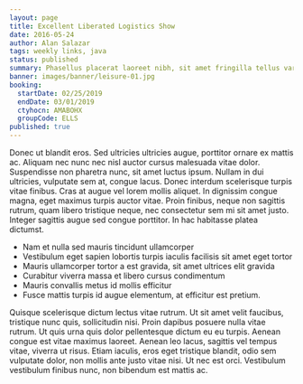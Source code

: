 ```yaml
---
layout: page
title: Excellent Liberated Logistics Show
date: 2016-05-24
author: Alan Salazar
tags: weekly links, java
status: published
summary: Phasellus placerat laoreet nibh, sit amet fringilla tellus varius quis.
banner: images/banner/leisure-01.jpg
booking:
  startDate: 02/25/2019
  endDate: 03/01/2019
  ctyhocn: AMABOHX
  groupCode: ELLS
published: true
---
```

Donec ut blandit eros. Sed ultricies ultricies augue, porttitor ornare ex mattis ac. Aliquam nec nunc nec nisl auctor cursus malesuada vitae dolor. Suspendisse non pharetra nunc, sit amet luctus ipsum. Nullam in dui ultricies, vulputate sem at, congue lacus. Donec interdum scelerisque turpis vitae finibus. Cras at augue vel lorem mollis aliquet. In dignissim congue magna, eget maximus turpis auctor vitae. Proin finibus, neque non sagittis rutrum, quam libero tristique neque, nec consectetur sem mi sit amet justo. Integer sagittis augue sed congue porttitor. In hac habitasse platea dictumst.

* Nam et nulla sed mauris tincidunt ullamcorper
* Vestibulum eget sapien lobortis turpis iaculis facilisis sit amet eget tortor
* Mauris ullamcorper tortor a est gravida, sit amet ultrices elit gravida
* Curabitur viverra massa et libero cursus condimentum
* Mauris convallis metus id mollis efficitur
* Fusce mattis turpis id augue elementum, at efficitur est pretium.

Quisque scelerisque dictum lectus vitae rutrum. Ut sit amet velit faucibus, tristique nunc quis, sollicitudin nisi. Proin dapibus posuere nulla vitae rutrum. Ut quis urna quis dolor pellentesque dictum eu eu turpis. Aenean congue est vitae maximus laoreet. Aenean leo lacus, sagittis vel tempus vitae, viverra ut risus. Etiam iaculis, eros eget tristique blandit, odio sem vulputate dolor, non mollis ante justo vitae nisi. Ut nec est orci. Vestibulum vestibulum finibus nunc, non bibendum est mattis ac.
